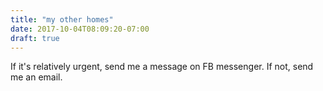 ```yaml
---
title: "my other homes"
date: 2017-10-04T08:09:20-07:00
draft: true
---
```

If it's relatively urgent, send me a message on FB messenger. If not, send me
an email.
